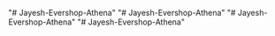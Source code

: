 "# Jayesh-Evershop-Athena" 
"# Jayesh-Evershop-Athena" 
"# Jayesh-Evershop-Athena" 
"# Jayesh-Evershop-Athena" 
